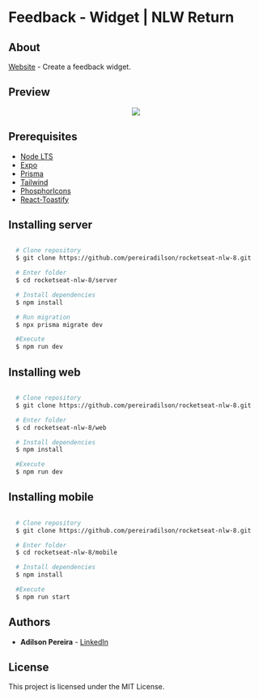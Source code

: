 # Feedback - Widget | NLW Return

## About

[Website](https://rocketseat-nlw-8.vercel.app/) - Create a feedback widget.

## Preview

<div align="center">
  <img src="https://ik.imagekit.io/rlpwchithd/feedback-image_-YUEo_kqH.png?ik-sdk-version=javascript-1.4.3&updatedAt=1651965047754">
</div>

## Prerequisites

- [Node LTS](https://nodejs.org/en/)
- [Expo](https://expo.dev/)
- [Prisma](https://www.prisma.io/)
- [Tailwind](https://tailwindcss.com/)
- [PhosphorIcons](https://phosphoricons.com/)
- [React-Toastify](https://github.com/fkhadra/react-toastify#readme)

## Installing server

```bash

  # Clone repository
  $ git clone https://github.com/pereiradilson/rocketseat-nlw-8.git

  # Enter folder
  $ cd rocketseat-nlw-8/server

  # Install dependencies
  $ npm install

  # Run migration
  $ npx prisma migrate dev

  #Execute
  $ npm run dev

```

## Installing web

```bash

  # Clone repository
  $ git clone https://github.com/pereiradilson/rocketseat-nlw-8.git

  # Enter folder
  $ cd rocketseat-nlw-8/web

  # Install dependencies
  $ npm install

  #Execute
  $ npm run dev

```

## Installing mobile

```bash

  # Clone repository
  $ git clone https://github.com/pereiradilson/rocketseat-nlw-8.git

  # Enter folder
  $ cd rocketseat-nlw-8/mobile

  # Install dependencies
  $ npm install

  #Execute
  $ npm run start

```

## Authors

* **Adilson Pereira** - [LinkedIn](https://www.linkedin.com/in/pereiradilson/)

## License

This project is licensed under the MIT License.